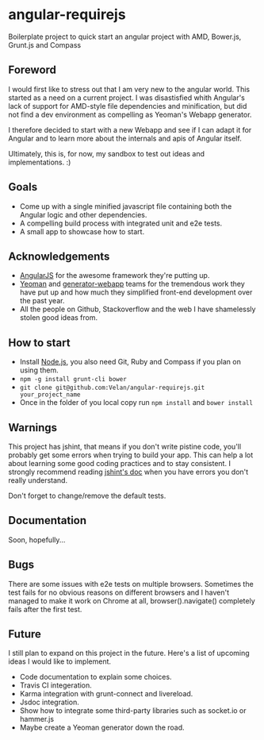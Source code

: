 # angular-requirejs

Boilerplate project to quick start an angular project with AMD, Bower.js, Grunt.js and Compass


## Foreword

I would first like to stress out that I am very new to the angular world. This started as a need on a current project. I was disastisfied whith Angular's lack of support for AMD-style file dependencies and minification, but did not find a dev environment as compelling as Yeoman's Webapp generator.

I therefore decided to start with a new Webapp and see if I can adapt it for Angular and to learn more about the internals and apis of Angular itself.

Ultimately, this is, for now, my sandbox to test out ideas and implementations. :)

## Goals

  * Come up with a single minified javascript file containing both the Angular logic and other dependencies.
  * A compelling build process with integrated unit and e2e tests.
  * A small app to showcase how to start.

## Acknowledgements

  * [AngularJS](http://angularjs.org/) for the awesome framework they're putting up.
  * [Yeoman](http://yeoman.io/) and [generator-webapp](https://github.com/yeoman/generator-webapp) teams for the tremendous work they have put up and how much they simplified front-end development over the past year.
  * All the people on Github, Stackoverflow and the web I have shamelessly stolen good ideas from.

## How to start

* Install [Node.js](http://nodejs.org/), you also need Git, Ruby and Compass if you plan on using them.
* ```npm -g install grunt-cli bower```
* ```git clone git@github.com:Velan/angular-requirejs.git your_project_name```
* Once in the folder of you local copy run ```npm install``` and ```bower install```

## Warnings

This project has jshint, that means if you don't write pistine code, you'll probably get some errors when trying to build your app. This can help a lot about learning some good coding practices and to stay consistent. I strongly recommend reading [jshint's doc](http://jshint.com/docs/) when you have errors you don't really understand.

Don't forget to change/remove the default tests.

## Documentation

Soon, hopefully...

## Bugs

There are some issues with e2e tests on multiple browsers. Sometimes the test fails for no obvious reasons on different browsers and I haven't managed to make it work on Chrome at all, browser().navigate() completely fails after the first test.

## Future

I still plan to expand on this project in the future. Here's a list of upcoming ideas I would like to implement.

* Code documentation to explain some choices.
* Travis CI integeration.
* Karma integration with grunt-connect and livereload.
* Jsdoc integration.
* Show how to integrate some third-party libraries such as socket.io or hammer.js
* Maybe create a Yeoman generator down the road.

